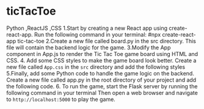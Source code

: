 # ticTacToe
Python ,ReactJS ,CSS
1.Start by creating a new React app using create-react-app. Run the following command in your terminal:
#npx create-react-app tic-tac-toe
2.Create a new file called board.py in the src directory. This file will contain the backend logic for the game.
3.Modify the App component in App.js to render the Tic Tac Toe game board using HTML and CSS.
4. Add some CSS styles to make the game board look better. Create a new file called `App.css` in the `src` directory and add the following styles
5.Finally, add some Python code to handle the game logic on the backend. Create a new file called app.py in the root directory of your project and add the following code.
6. To run the game, start the Flask server by running the following command in your terminal
Then open a web browser and navigate to `http://localhost:5000` to play the game.
